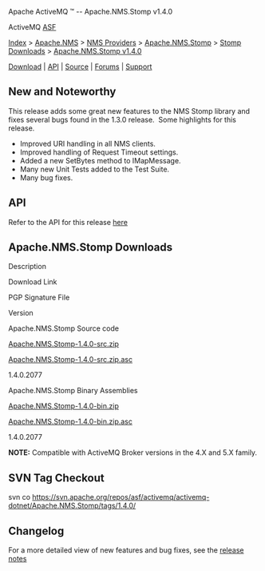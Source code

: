 Apache ActiveMQ ™ -- Apache.NMS.Stomp v1.4.0 

ActiveMQ [ASF](http://www.apache.org)

[Index](index.html) > [Apache.NMS](apachenms.html) > [NMS Providers](nms-providers.html) > [Apache.NMS.Stomp](apachenmsstomp.html) > [Stomp Downloads](stomp-downloads.html) > [Apache.NMS.Stomp v1.4.0](apachenmsstomp-v140.html)

[Download](download.html) | [API](nms-api.html) | [Source](source.html) | [Forums](http://activemq.apache.org/discussion-forums.html) | [Support](http://activemq.apache.org/support.html)

New and Noteworthy
------------------

This release adds some great new features to the NMS Stomp library and fixes several bugs found in the 1.3.0 release.  Some highlights for this release.

*   Improved URI handling in all NMS clients.
*   Improved handling of Request Timeout settings.
*   Added a new SetBytes method to IMapMessage.
*   Many new Unit Tests added to the Test Suite.
*   Many bug fixes.

API
---

Refer to the API for this release [here](nms-api.html)

Apache.NMS.Stomp Downloads
--------------------------

Description

Download Link

PGP Signature File

Version

Apache.NMS.Stomp Source code

[Apache.NMS.Stomp-1.4.0-src.zip](http://www.apache.org/dyn/closer.cgi/activemq/apache-nms/1.4.0/Apache.NMS.Stomp-1.4.0-src.zip)

[Apache.NMS.Stomp-1.4.0-src.zip.asc](http://www.apache.org/dyn/closer.cgi/activemq/apache-nms/1.4.0/Apache.NMS.Stomp-1.4.0-src.zip.asc)

1.4.0.2077

Apache.NMS.Stomp Binary Assemblies

[Apache.NMS.Stomp-1.4.0-bin.zip](http://www.apache.org/dyn/closer.cgi/activemq/apache-nms/1.4.0/Apache.NMS.Stomp-1.4.0-bin.zip)

[Apache.NMS.Stomp-1.4.0-bin.zip.asc](http://www.apache.org/dyn/closer.cgi/activemq/apache-nms/1.4.0/Apache.NMS.Stomp-1.4.0-bin.zip.asc)

1.4.0.2077

  

**NOTE:** Compatible with ActiveMQ Broker versions in the 4.X and 5.X family.

SVN Tag Checkout
----------------

svn co https://svn.apache.org/repos/asf/activemq/activemq-dotnet/Apache.NMS.Stomp/tags/1.4.0/

Changelog
---------

For a more detailed view of new features and bug fixes, see the [release notes](https://issues.apache.org/activemq/secure/ReleaseNote.jspa?projectId=11010&styleName=Html&version=12188)


